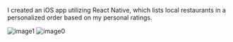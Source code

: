 
I created an iOS app utilizing React Native, which lists local restaurants in a personalized order based on my personal ratings.


![image1](https://user-images.githubusercontent.com/128378594/234731161-2ac2d597-937e-4b54-b7a3-eeee70a7cf15.png)
![image0](https://user-images.githubusercontent.com/128378594/234731171-e8ba0e74-d932-4f3f-924e-7389f9364fb3.png)
